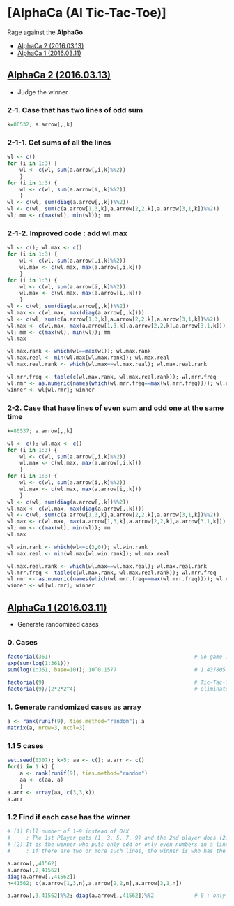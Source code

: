 # [AlphaCa (AI Tic-Tac-Toe)]

Rage against the **AlphaGo**

- [AlphaCa 2 (2016.03.13)](/AlphaCa#alphaca-2-20160313)
- [AlphaCa 1 (2016.03.11)](/AlphaCa#alphaca-1-20160311)


## [AlphaCa 2 (2016.03.13)](/AlphaCa#alphaca-ai-tic-tac-toe)

- Judge the winner

### 2-1. Case that has two lines of odd sum
```r
k=86532; a.arrow[,,k]													# Winner : 1st (5-3-7 for the '/' line, not 9-3-1 on the 2nd column)
```

### 2-1-1. Get sums of all the lines
```r
wl <- c()																# wl(win/lose) : 0 (2nd player wins) / 1~2 (draw) / 3 (1st one wins)
for (i in 1:3) {
	wl <- c(wl, sum(a.arrow[,i,k]%%2))
	}
for (i in 1:3) {
	wl <- c(wl, sum(a.arrow[i,,k]%%2))
	}
wl <- c(wl, sum(diag(a.arrow[,,k])%%2))
wl <- c(wl, sum(c(a.arrow[1,3,k],a.arrow[2,2,k],a.arrow[3,1,k])%%2))
wl; mm <- c(max(wl), min(wl)); mm
```

### 2-1-2. Improved code : add wl.max
```r
wl <- c(); wl.max <- c()												# wl.max : the max number of each line
for (i in 1:3) {
	wl <- c(wl, sum(a.arrow[,i,k]%%2))
	wl.max <- c(wl.max, max(a.arrow[,i,k]))
	}
for (i in 1:3) {
	wl <- c(wl, sum(a.arrow[i,,k]%%2))
	wl.max <- c(wl.max, max(a.arrow[i,,k]))
	}
wl <- c(wl, sum(diag(a.arrow[,,k])%%2))
wl.max <- c(wl.max, max(diag(a.arrow[,,k])))
wl <- c(wl, sum(c(a.arrow[1,3,k],a.arrow[2,2,k],a.arrow[3,1,k])%%2))
wl.max <- c(wl.max, max(a.arrow[1,3,k],a.arrow[2,2,k],a.arrow[3,1,k]))
wl; mm <- c(max(wl), min(wl)); mm
wl.max

wl.max.rank <- which(wl==max(wl)); wl.max.rank
wl.max.real <- min(wl.max[wl.max.rank]); wl.max.real
wl.max.real.rank <- which(wl.max==wl.max.real); wl.max.real.rank

wl.mrr.freq <- table(c(wl.max.rank, wl.max.real.rank)); wl.mrr.freq
wl.rmr <- as.numeric(names(which(wl.mrr.freq==max(wl.mrr.freq)))); wl.rmr
winner <- wl[wl.rmr]; winner
```

### 2-2. Case that hase lines of even sum and odd one at the same time
```r
k=86537; a.arrow[,,k]

wl <- c(); wl.max <- c()
for (i in 1:3) {
	wl <- c(wl, sum(a.arrow[,i,k]%%2))
	wl.max <- c(wl.max, max(a.arrow[,i,k]))
	}
for (i in 1:3) {
	wl <- c(wl, sum(a.arrow[i,,k]%%2))
	wl.max <- c(wl.max, max(a.arrow[i,,k]))
	}
wl <- c(wl, sum(diag(a.arrow[,,k])%%2))
wl.max <- c(wl.max, max(diag(a.arrow[,,k])))
wl <- c(wl, sum(c(a.arrow[1,3,k],a.arrow[2,2,k],a.arrow[3,1,k])%%2))
wl.max <- c(wl.max, max(a.arrow[1,3,k],a.arrow[2,2,k],a.arrow[3,1,k]))
wl; mm <- c(max(wl), min(wl)); mm
wl.max

wl.win.rank <- which(wl==c(3,0)); wl.win.rank
wl.max.real <- min(wl.max[wl.win.rank]); wl.max.real

wl.max.real.rank <- which(wl.max==wl.max.real); wl.max.real.rank
wl.mrr.freq <- table(c(wl.max.rank, wl.max.real.rank)); wl.mrr.freq
wl.rmr <- as.numeric(names(which(wl.mrr.freq==max(wl.mrr.freq)))); wl.rmr
winner <- wl[wl.rmr]; winner
```


## [AlphaCa 1 (2016.03.11)](/AlphaCa#alphaca-ai-tic-tac-toe)

- Generate randomized cases

### 0. Cases
```r
factorial(361)                                  			# Go-game : 19 * 19 = 361 points
exp(sum(log(1:361)))
sum(log(1:361, base=10)); 10^0.1577             			# 1.437805 * 10^768

factorial(9)                                    			# Tic-Tac-Toe : 362,880
factorial(9)/(2*2*2^4)                          			# eliminate symmetries of top and bottom(/2), left and right(/2), diagonals(/4) : 1/16 → 5,670
```

### 1. Generate randomized cases as array
```r
a <- rank(runif(9), ties.method="random"); a
matrix(a, nrow=3, ncol=3)
```

### 1.1 5 cases
```r
set.seed(0307); k=5; aa <- c(); a.arr <- c()
for(i in 1:k) {
	a <- rank(runif(9), ties.method="random")
	aa <- c(aa, a)
	}
a.arr <- array(aa, c(3,3,k))
a.arr
```

### 1.2 Find if each case has the winner
```r
# (1) Fill number of 1~9 instead of O/X
#     : The 1st Player puts (1, 3, 5, 7, 9) and the 2nd player does (2, 4, 6, 8).
# (2) It is the winner who puts only odd or only even numbers in a line including diagonal ones
#     : If there are two or more such lines, the winner is who has the smaller max value.

a.arrow[,,41562]
a.arrow[,2,41562]
diag(a.arrow[,,41562])
n=41562; c(a.arrow[1,3,n],a.arrow[2,2,n],a.arrow[3,1,n])

a.arrow[,3,41562]%%2; diag(a.arrow[,,41562])%%2				# 0 : only even numbers / 3 : only odd numbers
```